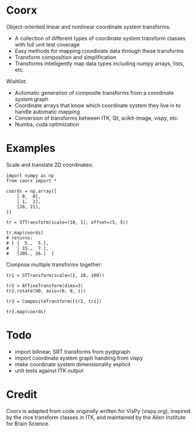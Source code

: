 Coorx
==========

Object-oriented linear and nonlinear coordinate system transforms.

* A collection of different types of coordinate system transform classes with full unit test coverage
* Easy methods for mapping coordinate data through these transforms
* Transform composition and simplification
* Transforms intelligently map data types including numpy arrays, lists, etc.

Wishlist:

* Automatic generation of composite transforms from a coordinate system graph
* Coordinate arrays that know which coordinate system they live in to handle automatic mapping
* Conversion of transforms between ITK, Qt, scikit-image, vispy, etc.
* Numba, cuda optimization


Examples
========

Scale and translate 2D coordinates:

```
import numpy as np
from coorx import *

coords = np.array([
    [ 0,  0],
    [ 1,  2],
    [20, 21],
])

tr = STTransform(scale=(10, 1), offset=(5, 5))

tr.map(coords)
# returns:
# [ [  5.,  5.],
#   [ 15.,  7.],
#   [205., 26.]  ]
```

Compose multiple transforms together:
    
```
tr1 = STTransform(scale=(1, 10, 100))

tr2 = AffineTransform(dims=3)
tr2.rotate(90, axis=(0, 0, 1))

tr3 = CompositeTransform([tr2, tr1])

tr3.map(coords)
```


Todo
====

* import bilinear, SRT transforms from pyqtgraph
* import coordinate system graph handling from vispy
* make coordinate system dimensionality explicit
* unit tests against ITK output


Credit
======

Coorx is adapted from code originally written for VisPy (vispy.org),
inspired by the nice transform classes in ITK, and
maintained by the Allen Institute for Brain Science.

